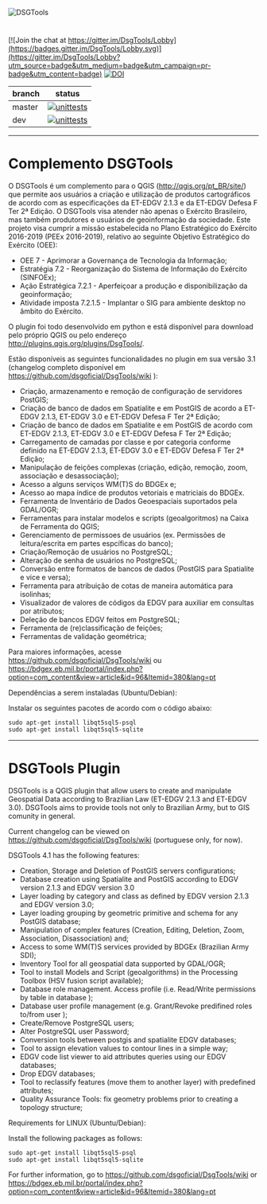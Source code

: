 
![DSGTools](https://github.com/dsgoficial/DsgTools/assets/6131641/fc2511a4-607b-4ce6-a24c-96b390be2739)

# 

[![Join the chat at https://gitter.im/DsgTools/Lobby](https://badges.gitter.im/DsgTools/Lobby.svg)](https://gitter.im/DsgTools/Lobby?utm_source=badge&utm_medium=badge&utm_campaign=pr-badge&utm_content=badge)
[![DOI](https://zenodo.org/badge/25019920.svg)](https://zenodo.org/badge/latestdoi/25019920)

|branch|status|
|-------|--------|
|master|[![unittests](https://github.com/dsgoficial/DsgTools/actions/workflows/test_plugin_on_qgis.yml/badge.svg?branch=master)](https://github.com/dsgoficial/DsgTools/actions/workflows/test_plugin_on_qgis.yml)|
|dev|[![unittests](https://github.com/dsgoficial/DsgTools/actions/workflows/test_plugin_on_qgis.yml/badge.svg?branch=dev)](https://github.com/dsgoficial/DsgTools/actions/workflows/test_plugin_on_qgis.yml)|

------------------------------------
# Complemento DSGTools

O DSGTools é um complemento para o QGIS (http://qgis.org/pt_BR/site/) que permite aos usuários a criação e utilização de produtos cartográficos de acordo com as especificações da ET-EDGV 2.1.3 e da ET-EDGV Defesa F Ter 2ª Edição. O DSGTools visa atender não apenas o Exército Brasileiro, mas também produtores e usuários de geoinformação da sociedade.
Este projeto visa cumprir a missão estabelecida no Plano Estratégico do Exército 2016-2019 (PEEx 2016-2019), relativo ao seguinte Objetivo Estratégico do Exército (OEE):
* OEE 7 - Aprimorar a Governança de Tecnologia da Informação;
* Estratégia 7.2 - Reorganização do Sistema de Informação do Exército (SINFOEx);
* Ação Estratégica 7.2.1 - Aperfeiçoar a produção e disponibilização da geoinformação;
* Atividade imposta 7.2.1.5 - Implantar o SIG para ambiente desktop no âmbito do Exército.

O plugin foi todo desenvolvido em python e está disponível para download pelo próprio QGIS ou pelo endereço http://plugins.qgis.org/plugins/DsgTools/.

Estão disponíveis as seguintes funcionalidades no plugin em sua versão 3.1 (changelog completo disponível em https://github.com/dsgoficial/DsgTools/wiki ):

- Criação, armazenamento e remoção de configuração de servidores PostGIS;
- Criação de banco de dados em Spatialite e em PostGIS de acordo a ET-EDGV 2.1.3, ET-EDGV 3.0 e ET-EDGV Defesa F Ter 2ª Edição;
- Criação de banco de dados em Spatialite e em PostGIS de acordo com ET-EDGV 2.1.3, ET-EDGV 3.0 e ET-EDGV Defesa F Ter 2ª Edição;
- Carregamento de camadas por classe e por categoria conforme definido na ET-EDGV 2.1.3, ET-EDGV 3.0 e ET-EDGV Defesa F Ter 2ª Edição;
- Manipulação de feições complexas (criação, edição, remoção, zoom, associação e desassociação);
- Acesso a alguns serviços WM(T)S do BDGEx e;
- Acesso ao mapa índice de produtos vetoriais e matriciais do BDGEx.
- Ferramenta de Inventário de Dados Geoespaciais suportados pela GDAL/OGR;
- Ferramentas para instalar modelos e scripts (geoalgoritmos) na Caixa de Ferramenta do QGIS;
- Gerenciamento de permissoes de usuários (ex. Permissões de leitura/escrita em partes espcíficas do banco);
- Criação/Remoção de usuários no PostgreSQL;
- Alteração de senha de usuários no PostgreSQL;
- Conversão entre formatos de bancos de dados (PostGIS para Spatialite e vice e versa);
- Ferramenta para atribuição de cotas de maneira automática para isolinhas;
- Visualizador de valores de códigos da EDGV para auxiliar em consultas por atributos;
- Deleção de bancos EDGV feitos em PostgreSQL;
- Ferramenta de (re)classificação de feições;
- Ferramentas de validação geométrica;

Para maiores informações, acesse https://github.com/dsgoficial/DsgTools/wiki ou https://bdgex.eb.mil.br/portal/index.php?option=com_content&view=article&id=96&Itemid=380&lang=pt

Dependências a serem instaladas (Ubuntu/Debian):

Instalar os seguintes pacotes de acordo com o código abaixo:
```
sudo apt-get install libqt5sql5-psql
sudo apt-get install libqt5sql5-sqlite
```

------------------------------------
# DSGTools Plugin

DSGTools is a QGIS plugin that allow users to create and manipulate Geospatial Data according to Brazilian Law (ET-EDGV 2.1.3 and ET-EDGV 3.0). DSGTools aims to provide tools not only to Brazilian Army, but to GIS comunity in general.

Current changelog can be viewed on https://github.com/dsgoficial/DsgTools/wiki (portuguese only, for now).

DSGTools 4.1 has the following features:

- Creation, Storage and Deletion of PostGIS servers configurations;
- Database creation using Spatialite and PostGIS according to EDGV version 2.1.3 and EDGV version 3.0
- Layer loading by category and class as defined by EDGV version 2.1.3 and EDGV version 3.0;
- Layer loading grouping by geometric primitive and schema for any PostGIS database;
- Manipulation of complex features (Creation, Editing, Deletion, Zoom, Association, Disassociation) and;
- Access to some WM(T)S services provided by BDGEx (Brazilian Army SDI);
- Inventory Tool for all geospatial data supported by GDAL/OGR;
- Tool to install Models and Script (geoalgorithms) in the Processing Toolbox (HSV fusion script available);
- Database role management. Access profile (i.e. Read/Write permissions by table in database );
- Database user profile management (e.g. Grant/Revoke predifined roles to/from user );
- Create/Remove PostgreSQL users;
- Alter PostgreSQL user Password;
- Conversion tools between postgis and spatialite EDGV databases;
- Tool to assign elevation values to contour lines in a simple way;
- EDGV code list viewer to aid attributes queries using our EDGV databases;
- Drop EDGV databases;
- Tool to reclassify features (move them to another layer) with predefined attributes;
- Quality Assurance Tools: fix geometry problems prior to creating a topology structure;


Requirements for LINUX (Ubuntu/Debian):

Install the following packages as follows:
```
sudo apt-get install libqt5sql5-psql
sudo apt-get install libqt5sql5-sqlite
```

For further information, go to https://github.com/dsgoficial/DsgTools/wiki or https://bdgex.eb.mil.br/portal/index.php?option=com_content&view=article&id=96&Itemid=380&lang=pt
